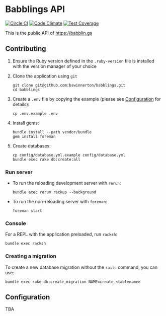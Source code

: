 # Babblings API

[![Circle CI](https://circleci.com/gh/bswinnerton/babblings-api.svg?style=shield)](https://circleci.com/gh/bswinnerton/babblings-api)
[![Code Climate](https://codeclimate.com/github/bswinnerton/babblings-api/badges/gpa.svg)](https://codeclimate.com/github/bswinnerton/babblings-api)
[![Test Coverage](https://codeclimate.com/github/bswinnerton/babblings-api/badges/coverage.svg)](https://codeclimate.com/github/bswinnerton/babblings-api/coverage)

This is the public API of https://babblin.gs

## Contributing

1. Ensure the Ruby version defined in the `.ruby-version` file is installed with
the version manager of your choice

2. Clone the application using `git`

    ```shell
    git clone git@github.com:bswinnerton/babblings.git
    cd babblings
    ```

3. Create a `.env` file by copying the example (please see
[Configuration](#configuration) for details):

    ```shell
    cp .env.example .env
    ```

4. Install gems:

    ```
    bundle install --path vendor/bundle
    gem install foreman
    ```

5. Create databases:

    ```shell
    cp config/database.yml.example config/database.yml
    bundle exec rake db:create:all
    ```

### Run server

- To run the reloading development server with `rerun`:

    ```shell
    bundle exec rerun rackup --background
    ```

- To run the non-reloading server with `foreman`:

    ```shell
    foreman start
    ```

### Console

For a REPL with the application preloaded, run `racksh`:

```shell
bundle exec racksh
```

### Creating a migration

To create a new database migration without the `rails` command, you can use:

```shell
bundle exec rake db:create_migration NAME=create_<tablename>
```

## Configuration

TBA
